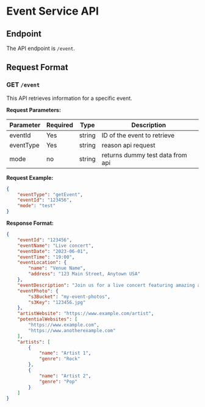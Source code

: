 # Event Service API

## Endpoint

The API endpoint is `/event`. 

## Request Format

### GET `/event`

This API retrieves information for a specific event.

**Request Parameters:**

| Parameter  | Required | Type   | Description                 |
| ---------- | -------- | ------ |-----------------------------|
| eventId    | Yes      | string | ID of the event to retrieve |
| eventType | Yes | string | reason api request          |
|mode|no|string|returns dummy test data from api|

**Request Example:**

```json
{
    "eventType": "getEvent",
    "eventId": "123456",
    "mode": "test"
}

```

**Response Format:**

```json
{
    "eventId": "123456",
    "eventName": "Live concert",
    "eventDate": "2023-06-01",
    "eventTime": "19:00",
    "eventLocation": {
        "name": "Venue Name",
        "address": "123 Main Street, Anytown USA"
    },
    "eventDescription": "Join us for a live concert featuring amazing artists!",
    "eventPhoto": {
        "s3Bucket": "my-event-photos",
        "s3Key": "123456.jpg"
    },
    "artistWebsite": "https://www.example.com/artist",
    "potentialWebsites": [
        "https://www.example.com",
        "https://www.anotherexample.com"
    ],
    "artists": [
        {
            "name": "Artist 1",
            "genre": "Rock"
        },
        {
            "name": "Artist 2",
            "genre": "Pop"
        }
    ]
}
